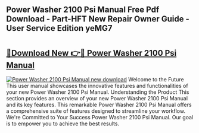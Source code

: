 ## Power Washer 2100 Psi Manual Free Pdf Download - Part-HFT New Repair Owner Guide - User Service Edition yeMG7

# <h2><a href="http://bc54779.oget.top/?id=Power+Washer+2100+Psi+Manual">🔗Download New 👉🔴 Power Washer 2100 Psi Manual</a></h2>

[![Power Washer 2100 Psi Manual new download](https://i.imgur.com/5g1atiW.png)](http://bc54779.oget.top/?id=Power+Washer+2100+Psi+Manual)
Welcome to the Future This user manual showcases the innovative features and functionalities of your new Power Washer 2100 Psi Manual. Understanding the Product This section provides an overview of your new Power Washer 2100 Psi Manual and its key features. This remarkable Power Washer 2100 Psi Manual offers a comprehensive suite of features designed to streamline your workflow. We're Committed to Your Success Power Washer 2100 Psi Manual. Our goal is to empower you to achieve the best results.
